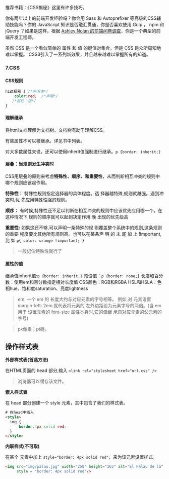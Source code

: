 

推荐书籍：《CSS揭秘》这里有许多技巧。



你有两年以上的前端开发经验吗？你会用 Sass 和 Autoprefixer 等高级的CSS辅助技能吗？你的 JavaScript 知识是否融汇贯通，你是否喜欢使用 Gulp ， npm 和 jQuery ？如果是这样，根据 [Ashley Nolan 的前端问卷调查](https://ashleynolan.co.uk/blog/frontend-tooling-survey-2016-results)，你是一个典型的前端开发工程师。



虽然 CSS 是一个看似简单的 属性 和 值 的键值对集合，但是 CSS 是众所周知地难以掌握。 CSS3引入了一系列新效果，并且越来越难以掌握所有的知道。



### 7.CSS

#### CSS规则

```css
h1选择器 { /*声明块*/
	color:red;	/*声明*/
   /*属性：值*/
}
```

#### 理解继承
将html文档理解为文档树。文档树有助于理解CSS。

有些属性不可以被继承。详见书中列表。

对大多数属性来说，还可以使用inherit值强制进行继承。`p {border: inherit;}`

#### 层叠：当规则发生冲突时
CSS用层叠的原则来考虑**特殊性、顺序、和重要性**，从而判断相互冲突的规则中哪个规则应该起作用。

**特殊性：**
特殊性规则指定选择器的具体程度。选 择器越特殊,规则就越强。遇到冲突时,优 先应用特殊性强的规则。

**顺序：**
有时候,特殊性还不足以判断在相互冲突的规则中应该优先应用哪一个。在这种情况下,规则的顺序就可以起到决定作用:晚
出现的优先级高

**重要性:**
如果这还不够,可以声明一条特殊的规 则覆盖整个系统中的规则,这条规则的重要 程度要比其他所有规则高。也可以在某条声 明 的 末 尾 加 上 !important, 比 如 `p{ color: orange !important; }`

>一般记住特殊性就行了



#### 属性的值

继承值inherit值:`p {border: inherit;}`
预设值：`p {border: none;}`
长度和百分数：使用em和百分数指定相对长度值
CSS颜色：RGB和RGBA
HSL和HSLA：色相hue、饱和度saturation、亮度lightness


>em: 
>一个 em 的 长度大约与对应元素的字号相等。
>例如,对 元素设置 margin-left: 2em 就代表将元素的 左外边距设为元素字号的两倍。(当 em 用于 设置元素的 font-size 属性本身时,它的值继 承自对应元素的父元素的字号)

>px像素；pt磅。





## 操作样式表



**外部样式表(首选方法)**

在HTML页面的 head 部分,输入 `<link rel="stylesheet href="url.css" />`

> 浏览器可以缓存该文件。



**嵌入样式表**

在 head 部分创建一个 style 元素，其中包含了我们的样式表。

```html
# 在head中插入
<style>
  img {
      border:4px solid red;
  }
</style>
```





**内联样式(不可取)**

在某个 元素中加上 `style="border: 4px solid red"`，来为该元素设置样式。

```html
<img src="img/palau.jpg" width="250" height="163" alt="El Palau de la" 
     style = "border: 4px solid red"/>
```









